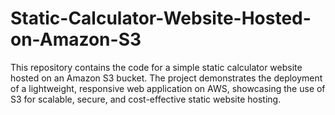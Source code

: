 # Static-Calculator-Website-Hosted-on-Amazon-S3
This repository contains the code for a simple static calculator website hosted on an Amazon S3 bucket. The project demonstrates the deployment of a lightweight, responsive web application on AWS, showcasing the use of S3 for scalable, secure, and cost-effective static website hosting.
